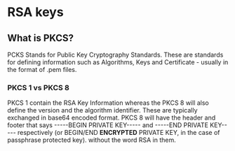 # RSA keys

## What is PKCS?
PCKS Stands for Public Key Cryptography Standards. These are standards for defining information such as Algorithms, Keys and Certificate - usually in the format of .pem files.

### PKCS 1 vs PKCS 8
PKCS 1 contain the RSA Key Information whereas the PKCS 8 will also define the version and the algorithm identifier. These are typically exchanged in base64 encoded format. PKCS 8 will have the header and footer that says -----BEGIN PRIVATE KEY----- and -----END PRIVATE KEY----- respectively (or BEGIN/END **ENCRYPTED** PRIVATE KEY, in the case of passphrase protected key). without the word RSA in them.
